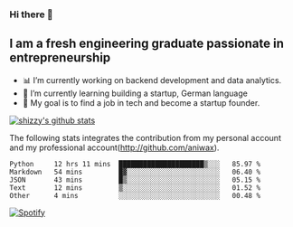 ### Hi there 👋

## I am a fresh engineering graduate passionate in entrepreneurship
- :bar_chart: I’m currently working on backend development and data analytics.
- 🌱 I’m currently learning building a startup, German language
- :dart: My goal is to find a job in tech and become a startup founder.


[![shizzy's github stats](https://github-readme-stats.vercel.app/api?username=shirzartenwer)](https://github.com/anuraghazra/github-readme-stats)

The following stats integrates the contribution from my personal account and my professional account(http://github.com/aniwax). 


<!--START_SECTION:waka-->
```text
Python     12 hrs 11 mins  █████████████████████▒░░░   85.97 % 
Markdown   54 mins         █▓░░░░░░░░░░░░░░░░░░░░░░░   06.40 % 
JSON       43 mins         █▒░░░░░░░░░░░░░░░░░░░░░░░   05.15 % 
Text       12 mins         ▒░░░░░░░░░░░░░░░░░░░░░░░░   01.52 % 
Other      4 mins          ░░░░░░░░░░░░░░░░░░░░░░░░░   00.48 % 
```
<!--END_SECTION:waka-->

[![Spotify](https://spotify-on-github-git-master.shirzartenwer.vercel.app/api/spotify)](https://open.spotify.com/user/21j6s322bjrhxlx67pyzkc4ki)
